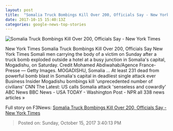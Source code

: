 ```yaml
---
layout: post
title:  "Somalia Truck Bombings Kill Over 200, Officials Say - New York Times"
date: 2017-10-15 15:40:13Z
categories: google-news-top-stories
---
```


![Somalia Truck Bombings Kill Over 200, Officials Say - New York Times](https://static01.nyt.com/images/2017/10/16/world/16somalia-1/16somalia-1-facebookJumbo.jpg)

New York Times Somalia Truck Bombings Kill Over 200, Officials Say New York Times Somali men carrying the body of a victim on Sunday after a truck bomb exploded outside a hotel at a busy junction in Somalia's capital, Mogadishu, on Saturday. Credit Mohamed Abdiwahab/Agence France-Presse — Getty Images. MOGADISHU, Somalia ... At least 231 dead from powerful bomb blast in Somalia's capital in deadliest single attack ever Business Insider Mogadishu bombings kill 'unprecedented number of civilians' CNN The Latest: US calls Somalia attack 'senseless and cowardly' ABC News BBC News - USA TODAY - Washington Post - NPR all 338 news articles »


Full story on F3News: [Somalia Truck Bombings Kill Over 200, Officials Say - New York Times](http://www.f3nws.com/n/TnMRrH)

> Posted on: Sunday, October 15, 2017 3:40:13 PM
